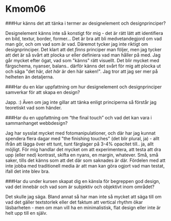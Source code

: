 Kmom06
===============================

###Hur känns det att tänka i termer av designelement och designprinciper?

Designelement känns inte så konstigt för mig - det är rätt lätt att identifiera en bild, textur, border, former... Det är bra att bli medvetandegjord om vad man gör, och om vad som är vad. Däremot tycker jag inte riktigt om designprinciper. Det klart att det _finns_ principer man följer, men jag tycker att det är så svårt att plocka ur eller definiera vad man håller på med. Jag går mycket efter ögat, vad som "känns" rätt visuellt. Det blir mycket med färgschema, nyanser, balans.. därför känns det svårt för mig att plocka ut och säga "det här, _det här_ är den här saken!". Jag tror att jag ser mer på helheten än detaljerna.

###Har du en klar uppfattning om hur designelement och designprinciper samverkar för att skapa en design?

Japp. :) Även om jag inte gillar att tänka enligt principerna så förstår jag teoretiskt vad som händer.

###Har du en uppfattning om “the final touch” och vad det kan vara i sammanhanget webbdesign?

Jag har sysslat mycket med fotomanipulationer, och där har jag kunnat spendera flera dagar med "the finishing touches" (det blir plural, ja) - allt ifrån att lägga över ett tunt, tunt färglager på 3-4% opacitet till.. ja, allt möjligt. För mig handlar det mycket om att experimentera, att testa att dra upp (eller ned) kontrast, skifta en nyans, en margin, whatever. Små, små saker, tills det känns som att det där som saknades är där. Fördelen med att inte jobba med traditionell media är att man kan göra ogjort vad man testat, ifall det inte blev bra.

###Har du under kursen skapat dig en känsla för begreppen god design, vad det innebär och vad som är subjektiv och objektivt inom området?

Det skulle jag säga. Bland annat så har man inte så mycket att säga till om vad det gäller textstorlek eller det faktum att vertical rhythm ökar läsbarheten - men om man vill ha en minimalistisk, flat design eller inte är helt upp till en själv.
